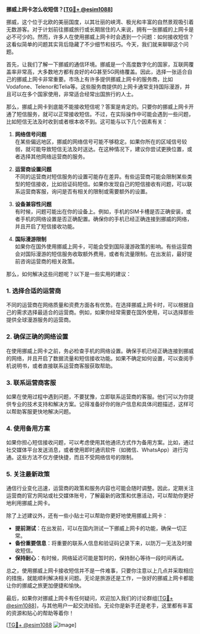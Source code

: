**挪威上网卡怎么收短信？[[TG💪+ @esim1088](https://t.me/s/esim1088)]**

挪威，这个位于北欧的美丽国度，以其壮丽的峡湾、极光和丰富的自然景观吸引着无数游客。对于计划前往挪威旅行或长期居住的人来说，拥有一张挪威的上网卡是必不可少的。然而，许多人在使用挪威上网卡时会遇到一个问题：如何接收短信？这看似简单的问题其实背后隐藏了不少细节和技巧。今天，我们就来聊聊这个问题。

首先，让我们了解一下挪威的通信环境。挪威是一个高度数字化的国家，互联网覆盖率非常高，大多数地方都有良好的4G甚至5G网络覆盖。因此，选择一张适合自己的挪威上网卡非常重要。市场上有许多提供挪威上网卡的服务商，比如Vodafone、Telenor和Telia等。这些服务商提供的上网卡通常支持国际漫游，并且可以在多个国家使用，非常适合经常出国旅行的人士。

那么，挪威上网卡到底能不能接收短信呢？答案是肯定的。只要你的挪威上网卡开通了短信服务，就可以正常接收短信。不过，在实际操作中可能会遇到一些问题，比如短信无法及时收到或者根本收不到。这可能与以下几个因素有关：

1. **网络信号问题**  
   在某些偏远地区，挪威的网络信号可能不够稳定。如果你所在的区域信号较弱，就可能导致短信无法及时送达。在这种情况下，建议你尝试更换位置，或者选择其他网络运营商的服务。

2. **运营商设置问题**  
   不同的运营商对短信服务的设置可能存在差异。有些运营商可能会限制某些类型的短信接收，比如验证码短信。如果你发现自己的短信接收有问题，可以联系运营商客服，询问是否有相关的限制或需要额外的设置。

3. **设备兼容性问题**  
   有时候，问题可能出在你的设备上。例如，手机的SIM卡槽是否正确安装，或者手机的网络设置是否正确配置。确保你的手机已经正确连接到挪威的网络，并且开启了短信接收功能。

4. **国际漫游限制**  
   如果你在国外使用挪威上网卡，可能会受到国际漫游政策的影响。有些运营商会对国际漫游的短信服务收取额外费用，或者有流量限制。在出发前，最好提前咨询运营商的相关政策。

那么，如何解决这些问题呢？以下是一些实用的建议：

### **1. 选择合适的运营商**
不同的运营商在网络质量和资费方面各有优势。在选择挪威上网卡时，可以根据自己的需求选择最适合的运营商。例如，如果你经常需要在国外使用，可以选择那些提供全球漫游服务的运营商。

### **2. 确保正确的网络设置**
在使用挪威上网卡之前，务必检查手机的网络设置。确保手机已经正确连接到挪威的网络，并且开启了数据流量和短信接收功能。如果不确定如何设置，可以查阅手机说明书，或者直接联系运营商客服获取帮助。

### **3. 联系运营商客服**
如果在使用过程中遇到问题，不要犹豫，立即联系运营商的客服。他们可以为你提供专业的技术支持和解决方案。记得准备好你的账户信息和具体问题描述，这样可以帮助客服更快地解决问题。

### **4. 使用备用方案**
如果你担心短信接收问题，可以考虑使用其他通讯方式作为备用方案。比如，通过社交媒体平台发送消息，或者使用即时通讯软件（如微信、WhatsApp）进行沟通。这些方法不仅方便快捷，而且不受网络信号的限制。

### **5. 关注最新政策**
通信行业变化迅速，运营商的政策和服务内容也可能会随时调整。因此，定期关注运营商的官方网站或社交媒体账号，了解最新的政策和优惠活动，可以帮助你更好地利用挪威上网卡。

除了上述建议外，还有一些小贴士可以帮助你更好地使用挪威上网卡：

- **提前测试**：在出发前，可以在国内测试一下挪威上网卡的功能，确保一切正常。
- **备份重要信息**：将重要的联系人信息和验证码记录下来，以防万一无法及时接收短信。
- **保持耐心**：有时候，网络延迟可能是暂时的，保持耐心等待一段时间再试。

总之，使用挪威上网卡接收短信并不是一件难事，只要你注意以上几点并采取相应的措施，就能顺利解决相关问题。无论是旅游还是工作，一张好的挪威上网卡都能让你的挪威之旅更加便捷和愉快。

最后，如果你对挪威上网卡有任何疑问，欢迎加入我们的讨论群组[[TG💪+ @esim1088](https://t.me/s/esim1088)]，与其他用户一起交流经验。无论你是新手还是老手，这里都有丰富的资源和贴心的帮助等着你！

[[TG💪+ @esim1088](https://t.me/s/esim1088) ![Image](https://i.postimg.cc/4NQfJmqS/Snipaste-2025-05-13-00-14-12.png)]